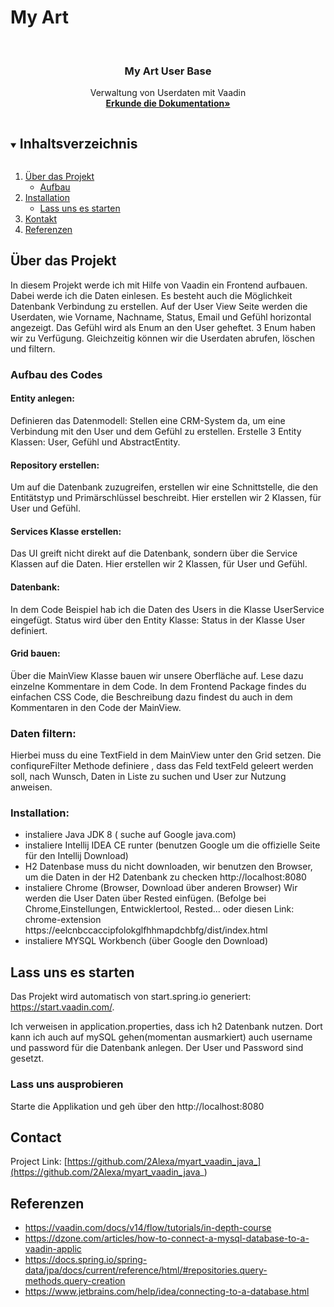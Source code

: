 # My Art

<!-- PROJECT LOGO -->
<br />

  <h3 align="center">My Art User Base</h3>

  <p align="center">
    Verwaltung von Userdaten mit Vaadin
    <br />
    <a href="https://github.com/2Alexa/myart_vaadin_java_"><strong>Erkunde die Dokumentation»</strong></a>
    <br />
  </p>
</p>



<!-- TABLE OF CONTENTS -->
<details open="open">
  <summary><h2 style="display: inline-block">Inhaltsverzeichnis</h2></summary>
  <ol>
    <li>
      <a href="#about-the-project">&Uumlber das Projekt</a>
      <ul>
        <li><a href="#built-with">Aufbau</a></li>
      </ul>
    </li>
    <li>
      <a href="#getting-started">Installation</a>
      <ul>
        <li><a href="#installation">Lass uns es starten</a></li>
      </ul>
    </li>
    <li><a href="#contact">Kontakt</a></li>
    <li><a href="#acknowledgements">Referenzen</a></li>
  </ol>
</details>



## Über das Projekt


In diesem Projekt werde ich mit Hilfe von Vaadin ein Frontend aufbauen. Dabei werde ich die Daten einlesen. 
Es besteht auch die Möglichkeit Datenbank Verbindung zu erstellen.
Auf der User View Seite werden die Userdaten, wie Vorname, Nachname, Status, Email und Gefühl horizontal angezeigt.
Das Gefühl wird als Enum an den User geheftet. 3 Enum haben wir zu Verfügung.
Gleichzeitig können wir die Userdaten abrufen, löschen und filtern.


### Aufbau des Codes


#### Entity anlegen:
Definieren das Datenmodell:
Stellen eine CRM-System da, um eine Verbindung mit den User und dem Gefühl zu erstellen. Erstelle 3 Entity Klassen: User, Gefühl und AbstractEntity.


#### Repository erstellen:
Um auf die Datenbank zuzugreifen, erstellen wir eine Schnittstelle, die den Entitätstyp und Primärschlüssel beschreibt. Hier erstellen wir 2 Klassen, für User und Gefühl.


#### Services Klasse erstellen:
Das UI greift nicht direkt auf die Datenbank, sondern über die Service Klassen auf die Daten. Hier erstellen wir 2 Klassen, für User und Gefühl.

#### Datenbank:
In dem Code Beispiel hab ich die Daten des Users in die Klasse UserService eingefügt. Status wird über den Entity Klasse: Status in der Klasse User definiert.


#### Grid bauen:
Über die MainView  Klasse bauen wir unsere Oberfläche auf. Lese dazu einzelne Kommentare in dem Code. In dem Frontend Package findes du einfachen CSS Code, die Beschreibung dazu findest du auch in dem Kommentaren in den Code der MainView.

### Daten filtern:
Hierbei muss du eine TextField in dem MainView unter den Grid setzen. Die confiqureFilter Methode definiere , dass das Feld textFeld geleert werden soll, nach Wunsch, Daten in Liste zu suchen und User zur Nutzung anweisen.


### Installation:


* []() instaliere Java JDK 8 ( suche auf Google java.com)
* []() instaliere Intellij IDEA CE runter (benutzen Google um die offizielle Seite für den Intellij Download)
* []() H2 Datenbase muss du nicht downloaden, wir benutzen den Browser, um die Daten in der H2 Datenbank zu checken
       http://localhost:8080
* []() instaliere Chrome (Browser, Download über anderen Browser) Wir werden die User Daten über Rested einfügen.
       (Befolge bei Chrome,Einstellungen, Entwicklertool, Rested... oder diesen Link: 
       chrome-extension 
       https://eelcnbccaccipfolokglfhhmapdchbfg/dist/index.html
* []() instaliere MYSQL Workbench (über Google den Download)
 


<!-- GETTING STARTED -->
## Lass uns es starten

Das Projekt wird automatisch von start.spring.io generiert: https://start.vaadin.com/.


Ich verweisen in application.properties, dass ich h2 Datenbank nutzen. Dort kann ich auch auf mySQL gehen(momentan ausmarkiert) auch username und password für die Datenbank anlegen. Der User und Password sind gesetzt.


### Lass uns ausprobieren
Starte die Applikation und geh über den http://localhost:8080


<!-- CONTACT -->
## Contact


Project Link: [https://github.com/2Alexa/myart_vaadin_java_](https://github.com/2Alexa/myart_vaadin_java_)



<!-- ACKNOWLEDGEMENTS -->
## Referenzen

* []() https://vaadin.com/docs/v14/flow/tutorials/in-depth-course
* []() https://dzone.com/articles/how-to-connect-a-mysql-database-to-a-vaadin-applic
* []() https://docs.spring.io/spring-data/jpa/docs/current/reference/html/#repositories.query-methods.query-creation
* []() https://www.jetbrains.com/help/idea/connecting-to-a-database.html





